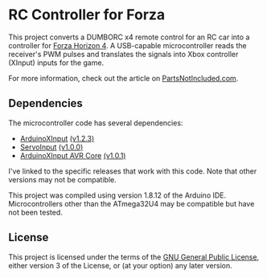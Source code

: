 # RC Controller for Forza
This project converts a DUMBORC x4 remote control for an RC car into a controller for [Forza Horizon 4](https://forzamotorsport.net/en-us/games/fh4). A USB-capable microcontroller reads the receiver's PWM pulses and translates the signals into Xbox controller (XInput) inputs for the game.

For more information, check out the article on [PartsNotIncluded.com](https://www.partsnotincluded.com/modifying-an-rc-controller-to-play-forza-horizon).

## Dependencies
The microcontroller code has several dependencies:

* [ArduinoXInput](https://github.com/dmadison/ArduinoXInput) [(v1.2.3)](https://github.com/dmadison/ArduinoXInput/releases/tag/v1.2.3)
* [ServoInput](https://github.com/dmadison/ServoInput) [(v1.0.0)](https://github.com/dmadison/ServoInput/releases/tag/v1.0.0)
* [ArduinoXInput AVR Core](https://github.com/dmadison/ArduinoXInput_AVR) [(v1.0.1)](https://github.com/dmadison/ArduinoXInput_AVR/releases/tag/v1.0.1)

I've linked to the specific releases that work with this code. Note that other versions may not be compatible.

This project was compiled using version 1.8.12 of the Arduino IDE. Microcontrollers other than the ATmega32U4 may be compatible but have not been tested.

## License
This project is licensed under the terms of the [GNU General Public License](https://www.gnu.org/licenses/gpl-3.0.en.html), either version 3 of the License, or (at your option) any later version.

